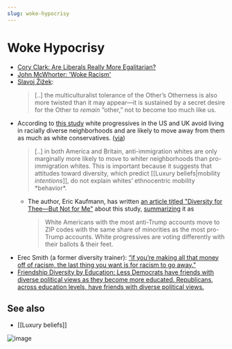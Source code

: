 ```yaml
---
slug: woke-hypocrisy
---
```


# Woke Hypocrisy

- [Cory Clark: Are Liberals Really More Egalitarian?](https://www.psychologytoday.com/gb/blog/the-antisocial-psychologist/202102/are-liberals-really-more-egalitarian)
- [John McWhorter: 'Woke Racism'](https://reason.com/video/2021/11/19/john-mcwhorter-woke-racism-has-betrayed-black-america/)
- [Slavoj Žižek](https://www.cabinetmagazine.org/issues/2/zizek.php):
    > [..] the multiculturalist tolerance of the Other’s Otherness is also more twisted than it may appear—it is sustained by a secret desire for the Other to *remain* “other,” not to become too much like us.
- According to [this study](https://onlinelibrary.wiley.com/doi/10.1111/ssqu.13268) white progressives in the US and UK avoid living in racially diverse neighborhoods and are likely to move away from them as much as white conservatives. ([via](https://twitter.com/monitoringbias/status/1655343781049139201))
    > [..] in both America and Britain, anti-immigration whites are only marginally more likely to move to whiter neighborhoods than pro-immigration whites. This is important because it suggests that attitudes toward diversity, which predict [[Luxury beliefs|mobility *intentions*]], do not explain whites’ ethnocentric mobility \*behavior\*. 
    - The author, Eric Kaufmann, has written [an article titled "Diversity for Thee—But Not for Me"](https://www.city-journal.org/article/white-progressives-more-likely-to-flee-diverse-neighborhoods) about this study, [summarizing](https://twitter.com/epkaufm/status/1654443913174818816) it as
        > White Americans with the most anti-Trump accounts move to ZIP codes with the same share of minorities as the most pro-Trump accounts. White progressives are voting differently with their ballots & their feet.
- Erec Smith (a former diversity trainer): [“if you’re making all that money off of racism, the last thing you want is for racism to go away.”](https://twitter.com/JesseBWatters/status/1696360739450106090)
- [Friendship Diversity by Education: Less Democrats have friends with diverse political views as they become more educated. Republicans, across education levels, have friends with diverse political views.](https://x.com/TheRabbitHole84/status/1799822243037618207)

## See also

- [[Luxury beliefs]]

![image](https://github.com/srid/srid/assets/3998/f222388b-faae-4594-b075-33f824824f3f)
